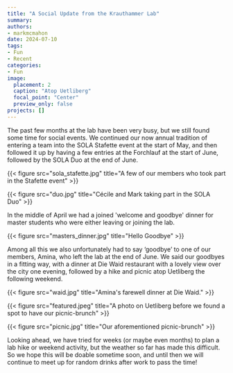 ```yaml
---
title: "A Social Update from the Krauthammer Lab"
summary:  
authors: 
- markmcmahon
date: 2024-07-10
tags: 
- Fun
- Recent
categories:
- Fun
image:
  placement: 2
  caption: "Atop Uetliberg"
  focal_point: "Center"
  preview_only: false
projects: []
---
```


The past few months at the lab have been very busy, but we still found some time for social events. We continued our now annual tradition of entering a team into the SOLA Stafette event at the start of May, and then followed it up by having a few entries at the Forchlauf at the start of June, followed by the SOLA Duo at the end of June. 

{{< figure src="sola_stafette.jpg" title="A few of our members who took part in the Stafette event" >}}

{{< figure src="duo.jpg" title="Cécile and Mark taking part in the SOLA Duo" >}}


In the middle of April we had a joined 'welcome and goodbye' dinner for master students who were either leaving or joining the lab. 

{{< figure src="masters_dinner.jpg" title="Hello Goodbye" >}}


Among all this we also unfortunately had to say ‘goodbye’ to one of our members, Amina, who left the lab at the end of June. We said our goodbyes in a fitting way, with a dinner at Die Waid restaurant with a lovely view over the city one evening, followed by a hike and picnic atop Uetliberg the following weekend. 



{{< figure src="waid.jpg" title="Amina's farewell dinner at Die Waid." >}}

{{< figure src="featured.jpeg" title="A photo on Uetliberg before we found a spot to have our picnic-brunch" >}}

{{< figure src="picnic.jpg" title="Our aforementioned picnic-brunch" >}}

Looking ahead, we have tried for weeks (or maybe even months) to plan a lab hike or weekend activity, but the weather so far has made this difficult. So we hope this will be doable sometime soon, and until then we will continue to meet up for random drinks after work to pass the time!
